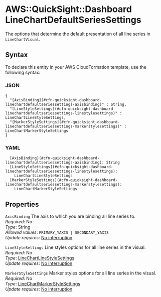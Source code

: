 # AWS::QuickSight::Dashboard LineChartDefaultSeriesSettings<a name="aws-properties-quicksight-dashboard-linechartdefaultseriessettings"></a>

The options that determine the default presentation of all line series in `LineChartVisual`\.

## Syntax<a name="aws-properties-quicksight-dashboard-linechartdefaultseriessettings-syntax"></a>

To declare this entity in your AWS CloudFormation template, use the following syntax:

### JSON<a name="aws-properties-quicksight-dashboard-linechartdefaultseriessettings-syntax.json"></a>

```
{
  "[AxisBinding](#cfn-quicksight-dashboard-linechartdefaultseriessettings-axisbinding)" : String,
  "[LineStyleSettings](#cfn-quicksight-dashboard-linechartdefaultseriessettings-linestylesettings)" : LineChartLineStyleSettings,
  "[MarkerStyleSettings](#cfn-quicksight-dashboard-linechartdefaultseriessettings-markerstylesettings)" : LineChartMarkerStyleSettings
}
```

### YAML<a name="aws-properties-quicksight-dashboard-linechartdefaultseriessettings-syntax.yaml"></a>

```
  [AxisBinding](#cfn-quicksight-dashboard-linechartdefaultseriessettings-axisbinding): String
  [LineStyleSettings](#cfn-quicksight-dashboard-linechartdefaultseriessettings-linestylesettings):
    LineChartLineStyleSettings
  [MarkerStyleSettings](#cfn-quicksight-dashboard-linechartdefaultseriessettings-markerstylesettings):
    LineChartMarkerStyleSettings
```

## Properties<a name="aws-properties-quicksight-dashboard-linechartdefaultseriessettings-properties"></a>

`AxisBinding` <a name="cfn-quicksight-dashboard-linechartdefaultseriessettings-axisbinding"></a>
The axis to which you are binding all line series to\.  
_Required_: No  
_Type_: String  
_Allowed values_: `PRIMARY_YAXIS | SECONDARY_YAXIS`  
_Update requires_: [No interruption](https://docs.aws.amazon.com/AWSCloudFormation/latest/UserGuide/using-cfn-updating-stacks-update-behaviors.html#update-no-interrupt)

`LineStyleSettings` <a name="cfn-quicksight-dashboard-linechartdefaultseriessettings-linestylesettings"></a>
Line styles options for all line series in the visual\.  
_Required_: No  
_Type_: [LineChartLineStyleSettings](aws-properties-quicksight-dashboard-linechartlinestylesettings.md)  
_Update requires_: [No interruption](https://docs.aws.amazon.com/AWSCloudFormation/latest/UserGuide/using-cfn-updating-stacks-update-behaviors.html#update-no-interrupt)

`MarkerStyleSettings` <a name="cfn-quicksight-dashboard-linechartdefaultseriessettings-markerstylesettings"></a>
Marker styles options for all line series in the visual\.  
_Required_: No  
_Type_: [LineChartMarkerStyleSettings](aws-properties-quicksight-dashboard-linechartmarkerstylesettings.md)  
_Update requires_: [No interruption](https://docs.aws.amazon.com/AWSCloudFormation/latest/UserGuide/using-cfn-updating-stacks-update-behaviors.html#update-no-interrupt)
